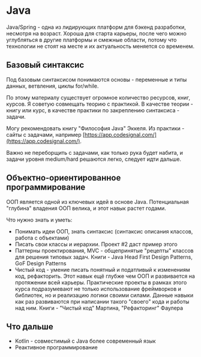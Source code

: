 # Java

Java/Spring - одна из лидирующих платформ для бэкенд разработки, несмотря на возраст. Хороша для старта карьеры, после чего можно углубляться в другие платформы и смежные области, потому что технологии не стоят на месте и их актуальность меняется со временем.

## Базовый синтаксис

Под базовым синтаксисом понимаются основы - переменные и типы данных, ветвления, циклы for/while.

По этому материалу существует огромное количество ресурсов, книг, курсов. Я советую совмещать теорию с практикой. В качестве теории - книгу или курс, в качестве практики по закреплению синтаксиса - задачи.

Могу рекомендовать книгу "Философия Java" Эккеля. Из практики - сайты с задачами, например [https://app.codesignal.com/](https://app.codesignal.com/).

Важно не переборщить с задачами, как только рука будет набита, и задачи уровня medium/hard решаются легко, следует идти дальше.

## Объектно-ориентированное программирование

ООП является одной из ключевых идей в основе Java. Потенциальная "глубина" владения ООП велика, и этот навык растет годами.

Что нужно знать и уметь:
- Понимать идеи ООП, знать синтаксис (синтаксис описания классов, работа с объектами)
- Писать свои классы и иерархии. Проект #2 даст пример этого 
- Паттерны проектирования, MVC - общепринятые "рецепты" классов для решения типовых задач. Книги - Java Head First Design Patterns, GoF Design Patterns
- Чистый код - умение писать понятный и податливый к изменениям код, рефакторить. Этот навык ещё глубже чем ООП и развивается на протяжении всей карьеры. Практические проекты в рамках этого курса подразумевают не только использование фреймворков и библиотек, но и реализацию логики своими силами. Данные навыки как раз развиваются при написании такого "своего" кода и работы над ним. Книги - "Чистый код" Мартина, "Рефакторинг" Фаулера

## Что дальше

- Kotlin - совместимый с Java более современный язык
- Реактивное программирование
